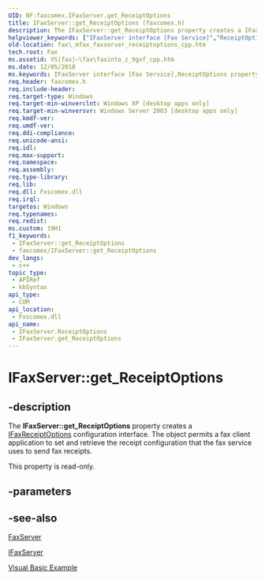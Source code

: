 ```yaml
---
UID: NF:faxcomex.IFaxServer.get_ReceiptOptions
title: IFaxServer::get_ReceiptOptions (faxcomex.h)
description: The IFaxServer::get_ReceiptOptions property creates a IFaxReceiptOptions configuration interface. The object permits a fax client application to set and retrieve the receipt configuration that the fax service uses to send fax receipts.
helpviewer_keywords: ["IFaxServer interface [Fax Service]","ReceiptOptions property","IFaxServer.ReceiptOptions","IFaxServer.get_ReceiptOptions","IFaxServer::ReceiptOptions","IFaxServer::get_ReceiptOptions","ReceiptOptions property [Fax Service]","ReceiptOptions property [Fax Service]","IFaxServer interface","_mfax_faxserver.receiptoptions_cpp","fax._mfax_faxserver_receiptoptions_cpp","faxcomex/IFaxServer::ReceiptOptions","faxcomex/IFaxServer::get_ReceiptOptions","get_ReceiptOptions"]
old-location: fax\_mfax_faxserver_receiptoptions_cpp.htm
tech.root: Fax
ms.assetid: VS|fax|~\fax\faxinto_z_9gxf_cpp.htm
ms.date: 12/05/2018
ms.keywords: IFaxServer interface [Fax Service],ReceiptOptions property, IFaxServer.ReceiptOptions, IFaxServer.get_ReceiptOptions, IFaxServer::ReceiptOptions, IFaxServer::get_ReceiptOptions, ReceiptOptions property [Fax Service], ReceiptOptions property [Fax Service],IFaxServer interface, _mfax_faxserver.receiptoptions_cpp, fax._mfax_faxserver_receiptoptions_cpp, faxcomex/IFaxServer::ReceiptOptions, faxcomex/IFaxServer::get_ReceiptOptions, get_ReceiptOptions
req.header: faxcomex.h
req.include-header: 
req.target-type: Windows
req.target-min-winverclnt: Windows XP [desktop apps only]
req.target-min-winversvr: Windows Server 2003 [desktop apps only]
req.kmdf-ver: 
req.umdf-ver: 
req.ddi-compliance: 
req.unicode-ansi: 
req.idl: 
req.max-support: 
req.namespace: 
req.assembly: 
req.type-library: 
req.lib: 
req.dll: Fxscomex.dll
req.irql: 
targetos: Windows
req.typenames: 
req.redist: 
ms.custom: 19H1
f1_keywords:
 - IFaxServer::get_ReceiptOptions
 - faxcomex/IFaxServer::get_ReceiptOptions
dev_langs:
 - c++
topic_type:
 - APIRef
 - kbSyntax
api_type:
 - COM
api_location:
 - Fxscomex.dll
api_name:
 - IFaxServer.ReceiptOptions
 - IFaxServer.get_ReceiptOptions
---
```


# IFaxServer::get_ReceiptOptions


## -description

The <b>IFaxServer::get_ReceiptOptions</b> property creates a <a href="https://docs.microsoft.com/previous-versions/windows/desktop/api/faxcomex/nn-faxcomex-ifaxreceiptoptions">IFaxReceiptOptions</a> configuration interface. The object permits a fax client application to set and retrieve the receipt configuration that the fax service uses to send fax receipts.

This property is read-only.

## -parameters

## -see-also

<a href="https://docs.microsoft.com/previous-versions/windows/desktop/fax/-mfax-faxserver">FaxServer</a>



<a href="https://docs.microsoft.com/previous-versions/windows/desktop/api/faxcomex/nn-faxcomex-ifaxserver">IFaxServer</a>



<a href="https://docs.microsoft.com/previous-versions/windows/desktop/fax/-mfax-setting-receipt-options">Visual Basic Example</a>

